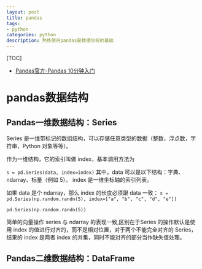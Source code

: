 ```yaml
---
layout: post
title: pandas
tags:
- python
categories: python
description: 熟练使用pandas是数据分析的基础
---
```


[TOC]

* [Pandas官方-Pandas 10分钟入门](https://pandas.pydata.org/pandas-docs/stable/getting_started/10min.html)

# pandas数据结构

## Pandas一维数据结构：Series

Series 是一维带标记的数组结构，可以存储任意类型的数据（整数，浮点数，字符串，Python 对象等等）。

作为一维结构，它的索引叫做 index，基本调用方法为

`s = pd.Series(data, index=index)`
其中，data 可以是以下结构：字典、ndarray、标量（例如 5）。
index 是一维坐标轴的索引列表。

如果 data 是个 ndarray，那么 index 的长度必须跟 data 一致：
`s = pd.Series(np.random.randn(5), index=["a", "b", "c", "d", "e"])`

`pd.Series(np.random.randn(5))`

简单的向量操作 series 与 ndarray 的表现一致,区别在于Series 的操作默认是使用 index 的值进行对齐的，而不是相对位置，对于两个不能完全对齐的 Series，结果的 index 是两者 index 的并集，同时不能对齐的部分当作缺失值处理。

## Pandas二维数据结构：DataFrame
